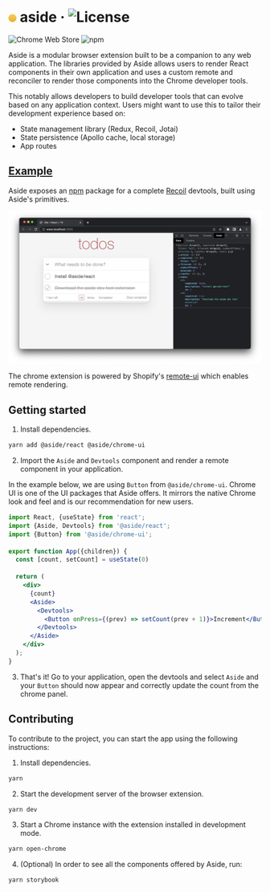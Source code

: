 # <img src="./app/extension/assets/logo-16.png"> aside · ![License](https://img.shields.io/npm/l/%40aside%2Freact?style=social)

![Chrome Web Store](https://img.shields.io/chrome-web-store/v/pecefkiefodjfkgfihkhkcbhlbgahoge?style=social&logo=google-chrome)
![npm](https://img.shields.io/npm/v/%40aside%2Freact?style=social&logo=npm)


Aside is a modular browser extension built to be a companion to any web application. The libraries provided by Aside allows users to render React components in their own application and uses a custom remote and reconciler to render those components into the Chrome developer tools.

This notably allows developers to build developer tools that can evolve based on any application context. Users might want to use this to tailor their development experience based on:
* State management library (Redux, Recoil, Jotai)
* State persistence (Apollo cache, local storage)
* App routes

## [Example](https://github.com/alxclark/aside/tree/main/packages/recoil)

Aside exposes an [npm](https://docs.npmjs.com/getting-started) package for a complete [Recoil](https://github.com/facebookexperimental/Recoil) devtools, built using Aside's primitives.

<img src="./images/devtools.png">

The chrome extension is powered by Shopify's [remote-ui](https://github.com/Shopify/remote-ui) which enables remote rendering.

## Getting started

1. Install dependencies.

```sh
yarn add @aside/react @aside/chrome-ui
```

2. Import the `Aside` and `Devtools` component and render a remote component in your application.

In the example below, we are using `Button` from `@aside/chrome-ui`. Chrome UI is one of the UI packages that Aside offers. It mirrors the native Chrome look and feel and is our recommendation for new users.

```jsx
import React, {useState} from 'react';
import {Aside, Devtools} from '@aside/react';
import {Button} from '@aside/chrome-ui';

export function App({children}) {
  const [count, setCount] = useState(0)

  return (
    <div>
      {count}
      <Aside>
        <Devtools>
          <Button onPress={(prev) => setCount(prev + 1)}>Increment</Button>
        </Devtools>
      </Aside>
    </div>
  );
}
```

3. That's it! Go to your application, open the devtools and select `Aside` and your `Button` should now appear and correctly update the count from the chrome panel.

## Contributing 

To contribute to the project, you can start the app using the following instructions:

1. Install dependencies.

```sh
yarn
```

2. Start the development server of the browser extension.

```sh
yarn dev
```

3. Start a Chrome instance with the extension installed in development mode.

```sh
yarn open-chrome
```

4. (Optional) In order to see all the components offered by Aside, run:

```sh
yarn storybook
```

